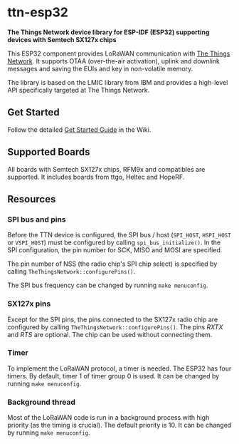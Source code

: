 # ttn-esp32

**The Things Network device library for ESP-IDF (ESP32) supporting devices with Semtech SX127x chips**

This ESP32 component provides LoRaWAN communication with [The Things Network](https://www.thethingsnetwork.org/). It supports OTAA (over-the-air activation), uplink and downlink messages and saving the EUIs and key in non-volatile memory.

The library is based on the LMIC library from IBM and provides a high-level API specifically targeted at The Things Network.

## Get Started

Follow the detailed [Get Started Guide](https://github.com/manuelbl/ttn-esp32/wiki/Get-Started) in the Wiki.

## Supported Boards

All boards with Semtech SX127x chips, RFM9x and compatibles are supported. It includes boards from ttgo, Heltec and HopeRF.


## Resources

### SPI bus and pins

Before the TTN device is configured, the SPI bus / host (`SPI_HOST`, `HSPI_HOST` or `VSPI_HOST`) must be configured by calling `spi_bus_initialize()`. In the SPI configuration, the pin number for SCK, MISO and MOSI are specified.

The pin number of NSS (the radio chip's SPI chip select) is specified by calling `TheThingsNetwork::configurePins()`.

The SPI bus frequency can be changed by running `make menuconfig`.

### SX127x pins

Except for the SPI pins, the pins connected to the SX127x radio chip are configured by calling `TheThingsNetwork::configurePins()`. The pins *RXTX* and *RTS* are optional. The chip can be used without connecting them.

### Timer

To implement the LoRaWAN protocol, a timer is needed. The ESP32 has four timers. By default,
 timer 1 of timer group 0 is used. It can be changed by running `make menuconfig`.

### Background thread

Most of the LoRaWAN code is run in a background process with high priority (as the timing is crucial). The default priority is 10. It can be changed by running `make menuconfig`.
